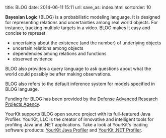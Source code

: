 title: BLOG
date: 2014-06-11 15:11
url:
save_as: index.html
sortorder: 10

**Bayesian Logic** (BLOG) is a probabilistic modeling language. 
It is designed for representing relations and uncertainties among 
real world objects. For instance, tracking multiple targets in a 
video. BLOG makes it easy and concise to represet 
- uncertainty about the existence (and the number) of underlying objects
- uncertain relations among objects
- dependencies among relations and functions 
- observed evidence

BLOG also provides a query language to ask questions about what the world
could possibly be after making observations.  

BLOG also refers to the default inference system for models specified 
in BLOG language. 



Funding for BLOG has been provided by the [Defense Advanced Research Projects Agency](http://www.darpa.mil/). 

YourKit supports BLOG open source project with its full-featured Java Profiler. YourKit, LLC is the creator of innovative and intelligent tools for profiling Java and .NET applications. Take a look at YourKit's leading software products: [YourKit Java Profiler](http://www.yourkit.com/java/profiler/index.jsp) and [YourKit .NET Profiler](http://www.yourkit.com/.net/profiler/index.jsp).